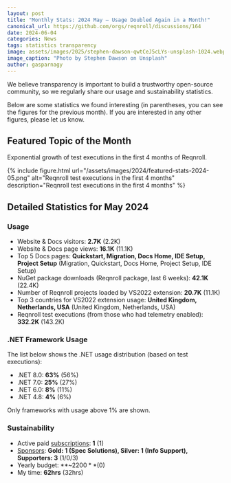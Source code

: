 ```yaml
---
layout: post
title: "Monthly Stats: 2024 May — Usage Doubled Again in a Month!"
canonical_url: https://github.com/orgs/reqnroll/discussions/164
date: 2024-06-04
categories: News
tags: statistics transparency
image: assets/images/2025/stephen-dawson-qwtCeJ5cLYs-unsplash-1024.webp
image_caption: "Photo by Stephen Dawson on Unsplash"
author: gasparnagy
---
```


We believe transparency is important to build a trustworthy open-source community, so we regularly share our usage and sustainability statistics.

Below are some statistics we found interesting (in parentheses, you can see the figures for the previous month). If you are interested in any other figures, please let us know.

## Featured Topic of the Month

Exponential growth of test executions in the first 4 months of Reqnroll.

{% include figure.html url="/assets/images/2024/featured-stats-2024-05.png" alt="Reqnroll test executions in the first 4 months" description="Reqnroll test executions in the first 4 months" %}

## Detailed Statistics for May 2024

### Usage

* Website & Docs visitors: **2.7K** (2.2K)
* Website & Docs page views: **16.1K** (11.1K)
* Top 5 Docs pages: **Quickstart, Migration, Docs Home, IDE Setup, Project Setup** (Migration, Quickstart, Docs Home, Project Setup, IDE Setup)
* NuGet package downloads (Reqnroll package, last 6 weeks): **42.1K** (22.4K)
* Number of Reqnroll projects loaded by VS2022 extension: **20.7K** (11.1K)
* Top 3 countries for VS2022 extension usage: **United Kingdom, Netherlands, USA** (United Kingdom, Netherlands, USA)
* Reqnroll test executions (from those who had telemetry enabled): **332.2K** (143.2K)

### .NET Framework Usage

The list below shows the .NET usage distribution (based on test executions):

* .NET 8.0: **63%** (56%)
* .NET 7.0: **25%** (27%)
* .NET 6.0: **8%** (11%)
* .NET 4.8: **4%** (6%)

Only frameworks with usage above 1% are shown.

### Sustainability

* Active paid [subscriptions](https://reqnroll.net/support/): **1** (1)
* [Sponsors](https://reqnroll.net/sponsorship/): **Gold: 1 (Spec Solutions), Silver: 1 (Info Support), Supporters: 3** (1/0/3)
* Yearly budget: **~$2200** ($0)
* My time: **62hrs** (32hrs)
